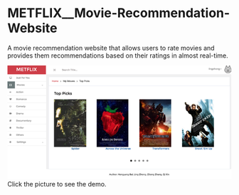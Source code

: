 # METFLIX__Movie-Recommendation-Website
A movie recommendation website that allows users to rate movies and provides them recommendations based on their ratings in almost real-time.

[![Alt text for your video](https://github.com/xinqicoding/METFLIX__Movie-Recommendation-Website/blob/master/Justforyoupage.png)](https://www.youtube.com/watch?v=g49AAWAdKV8)
Click the picture to see the demo.



